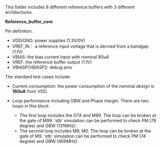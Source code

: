 This folder includes 8 different reference buffers with 3 different architectures.

**Reference_buffer_core**

Pin definition:
- VDD/GND: power supplies (1.3V/0V)
- VREF_IN： a reference input voltage that is dervied from a bandgap (1.1V)
- VBIAS: the bias current input with nominal 80uA
- VREF: the reference buffer output (1.1V)
- VBIASP/VBIASP2: debug pins

The standard test cases include:
* Current consumption: the power consumption of the nominal design is **160uA** from VDD.

* Loop performance including GBW and Phase margin. There are two loops in this block
  - The first loop includes the OTA and M99. The loop can be broken at the gate of M99. 'stb' simulation can be performed to check PM (78 degree) and GBW (131MHz).
  - The second loop includes M9, M0. The loop can be broken at the gate of M9. 'stb' simulation can be performed to check PM (74 degree) and GBW (469MHz). 